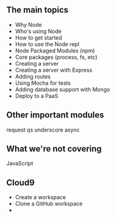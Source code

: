 The main topics
---------------
* Why Node
* Who's using Node
* How to get started
* How to use the Node repl
* Node Packaged Modules (npm)
* Core packages (process, fs, etc)
* Creating a server
* Creating a server with Express
* Adding routes
* Using Mocha for tests
* Adding database support with Mongo
* Deploy to a PaaS

Other important modules
-----------------------
request
qs
underscore
async



What we're not covering
-----------------------
JavaScript


Cloud9
------

* Create a workspace
* Clone a GitHub workspace
* 